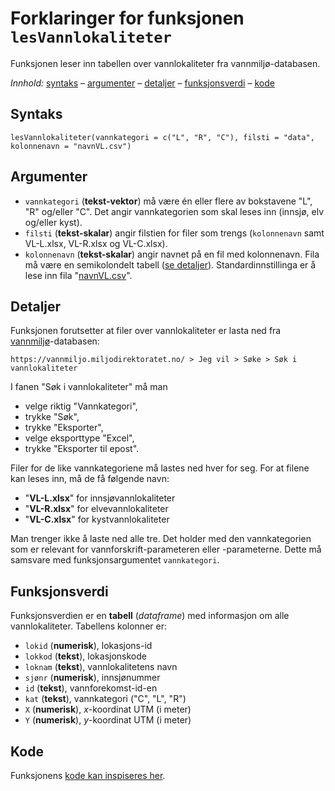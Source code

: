 # Forklaringer for funksjonen `lesVannlokaliteter`

Funksjonen leser inn tabellen over vannlokaliteter fra vannmiljø-databasen.

_Innhold:_ [syntaks](#syntaks) – [argumenter](#argumenter) – [detaljer](#detaljer) – [funksjonsverdi](#funksjonsverdi) – [kode](#kode)


## Syntaks

```{r}
lesVannlokaliteter(vannkategori = c("L", "R", "C"), filsti = "data", kolonnenavn = "navnVL.csv")
```


## Argumenter

* `vannkategori` (**tekst-vektor**) må være én eller flere av bokstavene "L", "R" og/eller "C". Det angir vannkategorien som skal leses inn (innsjø, elv og/eller kyst).
* `filsti`  (**tekst-skalar**) angir filstien for filer som trengs (`kolonnenavn` samt VL-L.xlsx, VL-R.xlsx og VL-C.xlsx).
* `kolonnenavn` (**tekst-skalar**) angir navnet på en fil med kolonnenavn. Fila må være en semikolondelt tabell ([se detaljer](hjelpfil.md#vannlokaliteter-vl-.xlsx-navnvl.csv)). Standardinnstillinga er å lese inn fila "[navnVL.csv](../data/navnVL.csv)".


## Detaljer

Funksjonen forutsetter at filer over vannlokaliteter er lasta ned fra [vannmiljø](https://vannmiljo.miljodirektoratet.no/)-databasen:

`https://vannmiljo.miljodirektoratet.no/ > Jeg vil > Søke > Søk i vannlokaliteter`

I fanen "Søk i vannlokaliteter" må man

- velge riktig "Vannkategori",
- trykke "Søk",
- trykke "Eksporter",
- velge eksporttype "Excel",
- trykke "Eksporter til epost".

Filer for de like vannkategoriene må lastes ned hver for seg. 
For at filene kan leses inn, må de få følgende navn:

- "**VL-L.xlsx**" for innsjøvannlokaliteter
- "**VL-R.xlsx**" for elvevannlokaliteter
- "**VL-C.xlsx**" for kystvannlokaliteter

Man trenger ikke å laste ned alle tre. Det holder med den vannkategorien som er relevant for vannforskrift-parameteren eller -parameterne.
Dette må samsvare med funksjonsargumentet `vannkategori`.


## Funksjonsverdi

Funksjonsverdien er en **tabell** (_dataframe_) med informasjon om alle vannlokaliteter. Tabellens kolonner er:

- `lokid` (**numerisk**), lokasjons-id
- `lokkod` (**tekst**), lokasjonskode
- `loknam` (**tekst**), vannlokalitetens navn
- `sjønr` (**numerisk**), innsjønummer
- `id` (**tekst**), vannforekomst-id-en
- `kat` (**tekst**), vannkategori ("C", "L", "R")
- `X` (**numerisk**), _x_-koordinat UTM (i meter)
- `Y` (**numerisk**), _y_-koordinat UTM (i meter)


## Kode

Funksjonens [kode kan inspiseres her](../R/lesVannlokaliteter.R).

